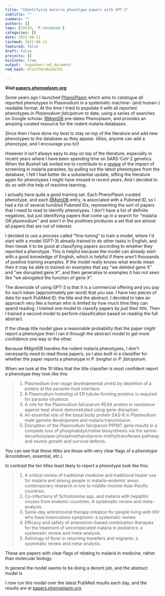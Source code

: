 ```yaml
---
title: "Identifying malaria phenotype papers with GPT-3"
subtitle: ""
summary: ""
authors: []
tags: [COVID, 'R notebook']
categories: []
date: 2022-08-11
lastmod: 2022-08-11
featured: false
draft: false
projects: []
mininote: true
output:  hugodown::md_document  
rmd_hash: d7a72f0c9624d793

---
```


**Visit [papers.phenoplasm.org](https://papers.phenoplasm.org)**

Some years ago I launched [PhenoPlasm](http://phenoplasm.org) which aims to catalogue all reported phenotypes in Plasmodium in a systematic machine- (and human-) readable format. At the time I tried to populate it with all reported phenotypes in *Plasmodium falciparum* to date, using a series of searches on Google scholar. [RMgmDB](https://www.pberghei.eu/) pre-dates Phenoplasm, and provides an amazing curated resource for the rodent malaria databases.

Since then I have done my best to stay on top of the literature and add new phenotypes to the database as they appear. (Also, anyone can add a phenotype, and I encourage you to!)

However it isn't always easy to stay on top of the literature, especially in recent years where I have been spending time on SARS-CoV-2 genetics. When the Bushell lab invited me to contribute to a [review](https://portlandpress.com/biochemsoctrans/article/doi/10.1042/BST20210281/231360/CRISPR-Cas9-and-genetic-screens-in-malaria) of the impact of screening in malaria parasites, by pulling out the latest phenotypes from the database, I felt I had better do a substantial update, sifting the literature again for phenotypes I might have missed in recent years. And I decided to do so with the help of machine learning.

I actually have quite a good training set. Each PhenoPlasm curated phenotype, and each [RMgmDB](https://www.pberghei.eu/index.php) entry, is associated with a Pubmed ID, so I had a list of several hundred Pubmed IDs, representing the sort of papers that I need to read to identify phenotypes. I don't have a list of definite negatives, but just identifying papers that come up in a search for "malaria OR plasmodium" and aren't in the positives produces a set that are almost all papers that are not of interest.

I decided to use a process called "fine-tuning" to train a model, where I'd start with a model (GPT-3) already trained to do other tasks in English, and then tweak it to be good at classifying papers according to whether they reported a phenotype. This is helpful because the model can already start with a good knowledge of English, which is helpful if there aren't thousands of positive training examples. If the model really knows what words mean then it may be able to trained on examples that say "we deleted gene X" and "we disrupted gene X", and then generalise to examples it has not seen like "we abrogated the function of gene X".

The downside of using GPT-3 is that it is a commercial offering and you pay for each token (approximately per word) that you use. I have two pieces of data for each PubMed ID: the title and the abstract. I decided to take an approach very like a human who is limited by how much time they can spend reading. I trained one model to classify papers by _just their title_. Then I trained a second model to perform classification based on reading the full abstract.

If the cheap title model gave a reasonable probability that the paper might report a phenotype then I ran it through the abstract model to get more confidence one way or the other.

Because RMgmDB handles the rodent malaria phenotypes, I don't necessarily need to read those papers, so I also built in a classifier for whether the paper reports a phenotype in _P. berghei_ or _P. falciparum_.

When we look at the 10 titles that the title classifier is most confident report a phenotype they look like this:


> 1. Plasmodium liver stage developmental arrest by depletion of a protein at the parasite-host interface.	
> 1. A Plasmodium homolog of ER tubule-forming proteins is required for parasite virulence.	
> 1. A role for the Plasmodium falciparum RESA protein in resistance against heat shock demonstrated using gene disruption.	
> 1. An essential role of the basal body protein SAS-6 in Plasmodium male gamete development and malaria transmission.	
> 1. Disruption of the Plasmodium falciparum PfPMT gene results in a complete loss of phosphatidylcholine biosynthesis via the serine-decarboxylase-phosphoethanolamine-methyltransferase pathway and severe growth and survival defects.	


You can see that these titles are those with very clear flags of a phenotype (knockdown, essential, etc.)

In contrast the ten titles least likely to report a phenotype look like this:

> 1. A critical review of traditional medicine and traditional healer use for malaria and among people in malaria-endemic areas: contemporary research in low to middle-income Asia-Pacific countries.	
> 1. Co-infections of Schistosoma spp. and malaria with hepatitis viruses from endemic countries: A systematic review and meta-analysis.	
> 1. Same-day antiretroviral therapy initiation for people living with HIV who have tuberculosis symptoms: a systematic review.	
> 1. Efficacy and safety of artemisinin-based combination therapies for the treatment of uncomplicated malaria in pediatrics: a systematic review and meta-analysis.	
> 1. Aetiology of fever in returning travellers and migrants: a systematic review and meta-analysis.	

These are papers with clear flags of relating to malaria in medicine, rather than molecular biology.

In general the model seems to be doing a decent job, and the abstract model is

I now run this model over the latest PubMed results each day, and the results are at [papers.phenoplasm.org](https://papers.phenoplasm.org)
